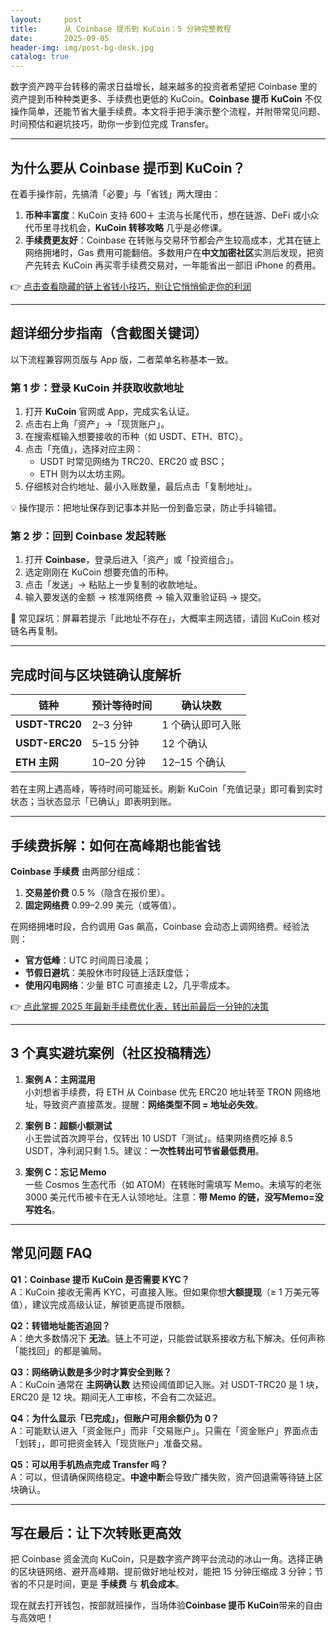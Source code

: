 ```yaml
---
layout:     post
title:      从 Coinbase 提币到 KuCoin：5 分钟完整教程
date:       2025-09-05
header-img: img/post-bg-desk.jpg
catalog: true
---
```


数字资产跨平台转移的需求日益增长，越来越多的投资者希望把 Coinbase 里的资产提到币种种类更多、手续费也更低的 KuCoin。**Coinbase 提币 KuCoin** 不仅操作简单，还能节省大量手续费。本文将手把手演示整个流程，并附带常见问题、时间预估和避坑技巧，助你一步到位完成 Transfer。

---

## 为什么要从 Coinbase 提币到 KuCoin？

在着手操作前，先搞清「必要」与「省钱」两大理由：

1. **币种丰富度**：KuCoin 支持 600＋ 主流与长尾代币，想在链游、DeFi 或小众代币里寻找机会，**KuCoin 转移攻略** 几乎是必修课。  
2. **手续费更友好**：Coinbase 在转账与交易环节都会产生较高成本，尤其在链上网络拥堵时，Gas 费用可能翻倍。多数用户在**中文加密社区**实测后发现，把资产先转去 KuCoin 再买零手续费交易对，一年能省出一部旧 iPhone 的费用。

👉 [点击查看隐藏的链上省钱小技巧，别让它悄悄偷走你的利润](https://okxdog.com/)

---

## 超详细分步指南（含截图关键词）

以下流程兼容网页版与 App 版，二者菜单名称基本一致。

### 第 1 步：登录 KuCoin 并获取收款地址

1. 打开 **KuCoin** 官网或 App，完成实名认证。  
2. 点击右上角「资产」→「现货账户」。  
3. 在搜索框输入想要接收的币种（如 USDT、ETH、BTC）。  
4. 点击「充值」，选择对应主网：  
   - USDT 时常见网络为 TRC20、ERC20 或 BSC；  
   - ETH 则为以太坊主网。  
5. 仔细核对合约地址、最小入账数量，最后点击「复制地址」。

💡 操作提示：把地址保存到记事本并贴一份到备忘录，防止手抖输错。

### 第 2 步：回到 Coinbase 发起转账

1. 打开 **Coinbase**，登录后进入「资产」或「投资组合」。  
2. 选定刚刚在 KuCoin 想要充值的币种。  
3. 点击「发送」→ 粘贴上一步复制的收款地址。  
4. 输入要发送的金额 → 核准网络费 → 输入双重验证码 → 提交。

📌 常见踩坑：屏幕若提示「此地址不存在」，大概率主网选错，请回 KuCoin 核对链名再复制。

---

## 完成时间与区块链确认度解析

| 链种 | 预计等待时间 | 确认块数 |
|---|---|---|
| **USDT-TRC20** | 2–3 分钟 | 1 个确认即可入账 |
| **USDT-ERC20** | 5–15 分钟 | 12 个确认 |
| **ETH 主网** | 10–20 分钟 | 12–15 个确认 |

若在主网上遇高峰，等待时间可能延长。刷新 KuCoin「充值记录」即可看到实时状态；当状态显示「已确认」即表明到账。

---

## 手续费拆解：如何在高峰期也能省钱

**Coinbase 手续费** 由两部分组成：

1. **交易差价费** 0.5 %（隐含在报价里）。  
2. **固定网络费** 0.99–2.99 美元（或等值）。

在网络拥堵时段，合约调用 Gas 飙高，Coinbase 会动态上调网络费。经验法则：

- **官方低峰**：UTC 时间周日凌晨；  
- **节假日避坑**：美股休市时段链上活跃度低；  
- **使用闪电网络**：少量 BTC 可直接走 L2，几乎零成本。

👉 [点此掌握 2025 年最新手续费优化表，转出前最后一分钟的决策](https://okxdog.com/)

---

## 3 个真实避坑案例（社区投稿精选）

1. **案例 A：主网混用**  
   小刘想省手续费，将 ETH 从 Coinbase 优先 ERC20 地址转至 TRON 网络地址，导致资产直接蒸发。提醒：**网络类型不同 = 地址必失效**。

2. **案例 B：超额小额测试**  
   小王尝试首次跨平台，仅转出 10 USDT「测试」。结果网络费吃掉 8.5 USDT，净利润只剩 1.5。建议：**一次性转出可节省最低费用**。

3. **案例 C：忘记 Memo**  
   一些 Cosmos 生态代币（如 ATOM）在转账时需填写 Memo。未填写的老张 3000 美元代币被卡在无人认领地址。注意：**带 Memo 的链，没写Memo=没写姓名**。

---

## 常见问题 FAQ

**Q1：Coinbase 提币 KuCoin 是否需要 KYC？**  
A：KuCoin 接收无需再 KYC，可直接入账。但如果你想**大额提现**（≥ 1 万美元等值），建议完成高级认证，解锁更高提币限额。

**Q2：转错地址能否追回？**  
A：绝大多数情况下 **无法**。链上不可逆，只能尝试联系接收方私下解决。任何声称「能找回」的都是骗局。

**Q3：网络确认数是多少时才算安全到账？**  
A：KuCoin 通常在 **主网确认数** 达预设阈值即记入账。对 USDT-TRC20 是 1 块，ERC20 是 12 块。期间无人工审核，不会有二次延迟。

**Q4：为什么显示「已完成」，但账户可用余额仍为 0？**  
A：可能默认进入「资金账户」而非「交易账户」。只需在「资金账户」界面点击「划转」，即可把资金转入「现货账户」准备交易。

**Q5：可以用手机热点完成 Transfer 吗？**  
A：可以，但请确保网络稳定。**中途中断**会导致广播失败，资产回退需等待链上区块确认。

---

## 写在最后：让下次转账更高效

把 Coinbase 资金流向 KuCoin，只是数字资产跨平台流动的冰山一角。选择正确的区块链网络、避开高峰期、提前做好地址校对，能把 15 分钟压缩成 3 分钟；节省的不只是时间，更是 **手续费** 与 **机会成本**。

现在就去打开钱包，按部就班操作，当场体验**Coinbase 提币 KuCoin**带来的自由与高效吧！